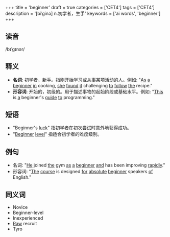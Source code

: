 +++
title = 'beginner'
draft = true
categories = ['CET4']
tags = ['CET4']
description = '[biˈginə] n.初学者，生手'
keywords = ['ai words', 'beginner']
+++

## 读音
/bɪˈɡɪnər/

## 释义
- **名词**: 初学者，新手。指刚开始学习或从事某项活动的人。例如: "[As](/post/as/) [a](/post/a/) [beginner](/post/beginner/) [in](/post/in/) cooking, [she](/post/she/) [found](/post/found/) [it](/post/it/) challenging [to](/post/to/) [follow](/post/follow/) [the](/post/the/) recipe."
- **形容词**: 开始的，初级的。用于描述事物的起始阶段或基础水平。例如: "[This](/post/this/) is [a](/post/a/) beginner's [guide](/post/guide/) [to](/post/to/) programming."

## 短语
- "Beginner's [luck](/post/luck/)" 指初学者在初次尝试时意外地获得成功。
- "[Beginner](/post/beginner/) [level](/post/level/)" 指适合初学者的难度级别。

## 例句
- 名词: "[He](/post/he/) joined [the](/post/the/) gym [as](/post/as/) [a](/post/a/) [beginner](/post/beginner/) [and](/post/and/) has been improving [rapidly](/post/rapidly/)."
- 形容词: "[The](/post/the/) [course](/post/course/) is designed [for](/post/for/) [absolute](/post/absolute/) [beginner](/post/beginner/) speakers [of](/post/of/) English."

## 同义词
- Novice
- Beginner-level
- Inexperienced
- [Raw](/post/raw/) recruit
- Tyro
